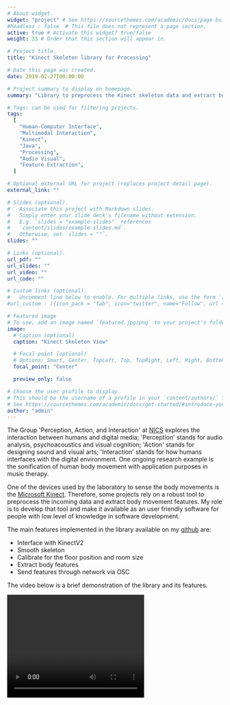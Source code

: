 ```yaml
---
# About widget.
widget: "project" # See https://sourcethemes.com/academic/docs/page-builder/
#headless : false  # This file does not represent a page section.
active: true # Activate this widget? true/false
weight: 33 # Order that this section will appear in.

# Project title.
title: "Kinect Skeleton library for Processing"

# Date this page was created.
date: 2019-02-27T00:00:00

# Project summary to display on homepage.
summary: "Library to preprocess the Kinect skeleton data and extract body movement features."

# Tags: can be used for filtering projects.
tags:
  [
    "Human-Computer Interface",
    "Multimodal Interaction",
    "Kinect",
    "Java",
    "Processing",
    "Audio Visual",
    "Feature Extraction",
  ]

# Optional external URL for project (replaces project detail page).
external_link: ""

# Slides (optional).
#   Associate this project with Markdown slides.
#   Simply enter your slide deck's filename without extension.
#   E.g. `slides = "example-slides"` references
#   `content/slides/example-slides.md`.
#   Otherwise, set `slides = ""`.
slides: ""

# Links (optional).
url_pdf: ""
url_slides: ""
url_video: ""
url_code: ""

# Custom links (optional).
#   Uncomment line below to enable. For multiple links, use the form `[{...}, {...}, {...}]`.
#url_custom : [{icon_pack = "fab", icon="twitter", name="Follow", url = "https://twitter.com/georgecushen"}]

# Featured image
# To use, add an image named `featured.jpg/png` to your project's folder.
image:
  # Caption (optional)
  caption: "Kinect Skeleton View"

  # Focal point (optional)
  # Options: Smart, Center, TopLeft, Top, TopRight, Left, Right, BottomLeft, Bottom, BottomRight
  focal_point: "Center"

  preview_only: false

# Choose the user profile to display
# This should be the username of a profile in your `content/authors/` folder.
# See https://sourcethemes.com/academic/docs/get-started/#introduce-yourself
author: "admin"
---
```


The Group 'Perception, Action, and Interaction' at <a href="https://www.nics.unicamp.br/">NICS</a> explores the interaction between humans and digital media; 'Perception' stands for audio analysis, psychoacoustics and visual cognition; 'Action' stands for designing sound and visual arts; 'Interaction' stands for how humans interfaces with the digital environment. One ongoing research example is the sonification of human body movement with application purposes in music therapy.

One of the devices used by the laboratory to sense the body movements is the <a href="https://developer.microsoft.com/en-us/windows/kinect">Microsoft Kinect</a>. Therefore, some projects rely on a robust tool to preprocess the incoming data and extract body movement features. My role is to develop that tool and make it available as an user friendly software for people with low level of knowledge in software development.

The main features implemented in the library available on my <a href="https://github.com/andresbrocco/Processing_KinectV2_SkeletonTools" >github</a> are:

- Interface with KinectV2
- Smooth skeleton
- Calibrate for the floor position and room size
- Extract body features
- Send features through network via OSC

The video below is a brief demonstration of the library and its features.

<video width="320" height="240" controls>

  <source src="/project/kinect-skeleton-library-for-processing/KinectV2SkeletonToolsDemo.mp4" type="video/mp4">
Your browser does not support the video tag.
</video>
